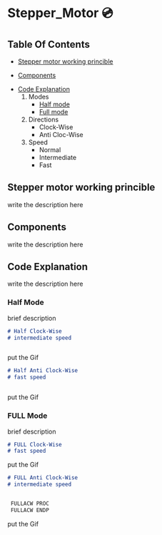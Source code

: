# Stepper_Motor :cd:
## Table Of Contents
 * [Stepper motor working princible](#desc)
 + [Components](#comp)
 - [Code Explanation](#code)
    1. Modes
       * [Half mode](#half) 
       * [Full mode](#full)  
    2. Directions      
       * Clock-Wise
       * Anti Cloc-Wise
    3. Speed      
       * Normal
       * Intermediate
       * Fast
       
<a name="desc"></a>
## Stepper motor working princible
 write the description here


<a name="comp"></a>
## Components
 write the description here
 
 <a name="code"></a>
## Code Explanation
 write the description here
 
  <a name="half"></a>
### Half Mode
  
  brief description
  
~~~markdown
# Half Clock-Wise
# intermediate speed



~~~
 put the Gif
 
 
  
~~~markdown
# Half Anti Clock-Wise
# fast speed



~~~
 put the Gif
 
 
  <a name="full"></a>
### FULL Mode
  
  brief description
  
~~~markdown
# FULL Clock-Wise
# fast speed


~~~
 put the Gif
 
 
  
~~~markdown
# FULL Anti Clock-Wise
# intermediate speed

~~~

```javascript

 FULLACW PROC
 FULLACW ENDP
```
 put the Gif
 
